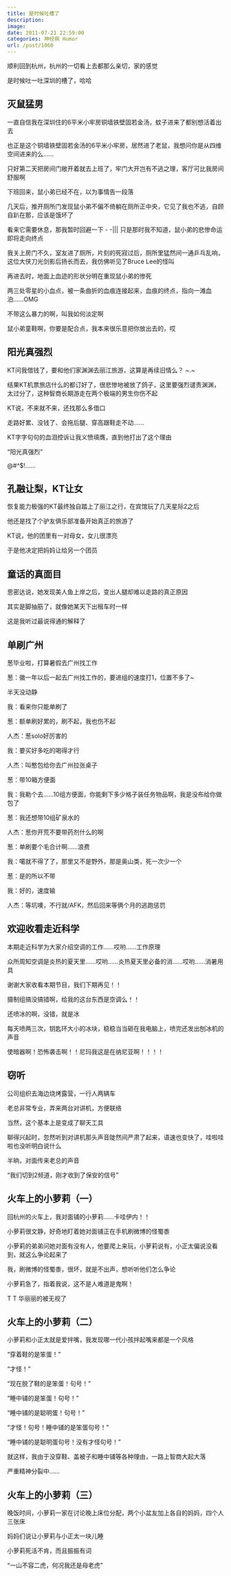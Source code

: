 ```yaml
---
title: 是时候吐槽了
description: 
image: 
date: 2011-07-21 22:59:00
categories: 神经病 Humor
url: /post/1060
---
```


顺利回到杭州，杭州的一切看上去都那么亲切，家的感觉

是时候吐一吐深圳的槽了，哈哈

## 灭鼠猛男

一直自信我在深圳住的6平米小牢房铜墙铁壁固若金汤，蚊子进来了都别想活着出去

也正是这个铜墙铁壁固若金汤的6平米小牢房，居然进了老鼠，我想问你是从四维空间进来的么……

只好第二天把房间门敞开着就去上班了，牢门大开岂有不逃之理，客厅可比我房间舒服啊

下班回来，鼠小弟已经不在，以为事情告一段落

几天后，推开厕所门发现鼠小弟不偏不倚躺在厕所正中央，它见了我也不逃，自顾自趴在那，应该是饿坏了

看来它需要休息，那我暂时回避一下  - -|||   只是那时我不知道，鼠小弟的悲惨命运即将走向终点

我关上房门不久，室友进了厕所，片刻的死寂过后，厕所里猛然间一通乒乓乱响，这位大侠刀光剑影后扬长而去，我仿佛听见了Bruce Lee的怪叫

再进去时，地面上血迹的形状分明在重现鼠小弟的惨死

两三处零星的小血点，被一条曲折的血痕连接起来，血痕的终点，指向一滩血泊……OMG

不带这么暴力的啊，叫我如何淡定啊

鼠小弟童鞋啊，你要是配合点，我本来很乐意把你放出去的，哎

## 阳光真强烈

KT问我借钱了，要和他们家渊渊去丽江旅游，这算是再续旧情么？   ~.~

结果KT机票旅店什么的都订好了，很悲惨地被放了鸽子，这里要强烈谴责渊渊，太过分了，这种智商长期游走在两个极端的男生你伤不起

KT说，不来就不来，还找那么多借口

走路好累、没钱了、会拖后腿、穿高跟鞋走不动……

KT字字句句的血泪控诉让我义愤填膺，直到他打出了这个理由

“阳光真强烈”

@#^$!……

## 孔融让梨，KT让女

恢复能力极强的KT最终独自踏上了丽江之行，在宾馆玩了几天星际2之后

他还是找了个驴友俱乐部准备开始真正的旅游了

KT说，他的团里有一对母女，女儿很漂亮

于是他决定把妈妈让给另一个团员

## 童话的真面目

思密达说，她发现美人鱼上岸之后，变出人腿却难以走路的真正原因

其实是脚抽筋了，就像她某天下出租车时一样

这是我听过最说得通的解释了

## 单刷广州

葱毕业啦，打算暑假去广州找工作

葱：徽一年以后一起去广州找工作的，要进组的速度打1，位置不多了~

半天没动静

我：看来你只能单刷了

葱：额单刷好累的，刷不起，我也伤不起

人杰：葱solo好厉害的

我：要买好多吃的喝得才行

人杰：叫憨包给你去广州拉张桌子

葱：带10箱方便面

我：我勒个去……10组方便面，你能剩下多少格子装任务物品啊，我是没布给你做包了

葱：我还想带10组矿泉水的

人杰：葱你开荒不要带药剂什么的啊

葱：单刷要个毛合计啊……浪费

我：噶就不得了了，那里又不是野外，那是奥山类，死一次少一个

葱：是的所以不带

我：好的，速度输

人杰：等坑噢，不行就/AFK，然后回来等俩个月的逃跑惩罚

## 欢迎收看走近科学

本期走近科学为大家介绍空调的工作……哎哟……工作原理

众所周知空调是炎热的夏天里……哎哟……炎热夏天里必备的消……哎哟……消暑用具

谢谢大家收看本期节目，我们下期再见！！

摄制组搞没搞错啊，给我的这台东西是空调么！！

还喷冰的啊，没错，就是冰

每天喷两三次，钥匙环大小的冰块，稳稳当当砸在我电脑上，喷完还发出刨冰机的声音

使暗器啊！恐怖袭击啊！！尼玛我这是在纳尼亚啊！！！！

## 窃听

公司组织去海边烧烤露营，一行人两辆车

老总非常专业，弄来两台对讲机，方便联络

当然，这个基本上是变成了聊天工具

聊得兴起时，忽然听到对讲机那头声音陡然间严肃了起来，语速也变快了，哇啦哇啦也没听明白说什么

半晌，对面传来老总的声音

“我们切到2频道，刚才收到了保安的信号”

## 火车上的小萝莉（一）

回杭州的火车上，我对面铺的小萝莉……卡哇伊内！！

小萝莉很文静，好奇地盯着她对面铺正在手机刷微博的怪蜀黍

小萝莉的弟弟问她对面有没有人，他要爬上来玩，小萝莉说有，小正太偏说没看到，就这么争论起来了

我，刷微博的怪蜀黍，很坏，就是不出声，想听听他们怎么争论

小萝莉急了，指着我说，这不是人难道是鬼啊！

T T  华丽丽的被无视了

## 火车上的小萝莉（二）

小萝莉和小正太就是爱拌嘴，我发现哪一代小孩拌起嘴来都是一个风格

“穿着鞋的是笨蛋！”

“才怪！”

“现在脱了鞋的是笨蛋！句号！”

“睡中铺的是笨蛋！句号！”

“睡中铺的是聪明蛋！句号！”

“才怪！句号！睡中铺的是笨蛋句号！”

“睡中铺的是聪明蛋句号！没有才怪句号！”

就这样，我由于没穿鞋、盖被子和睡中铺等各种理由，一路上智商大起大落

严重精神分裂中……

## 火车上的小萝莉（三）

晚饭时间，小萝莉一家在讨论晚上床位分配，两个小盆友加上各自的妈妈，四个人三张床

妈妈们说让小萝莉与小正太一块儿睡

小萝莉死活不肯，而且振振有词

“一山不容二虎，何况我还是母老虎”